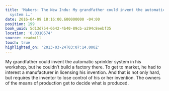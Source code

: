 ```yaml
---
title: 'Makers: The New Indu: My grandfather could invent the automatic sprinkler
  system i…'
date: 2016-04-09 18:16:00.600000000 -04:00
position: 199
book_uuid: 5d13d754-6642-4b40-89cb-a294c8eebf35
location: '0.0310574'
source: readmill
touch: true
highlighted_on: '2013-03-24T03:07:14.000Z'
---
```


My grandfather could invent the automatic sprinkler system in his workshop, but he couldn’t build a factory there. To get to market, he had to interest a manufacturer in licensing his invention. And that is not only hard, but requires the inventor to lose control of his or her invention. The owners of the means of production get to decide what is produced.